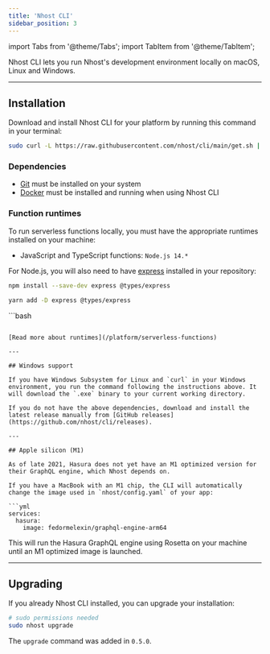 ```yaml
---
title: 'Nhost CLI'
sidebar_position: 3
---
```


import Tabs from '@theme/Tabs';
import TabItem from '@theme/TabItem';

Nhost CLI lets you run Nhost's development environment locally on macOS, Linux and Windows.

---

## Installation

Download and install Nhost CLI for your platform by running this command in your terminal:

```bash
sudo curl -L https://raw.githubusercontent.com/nhost/cli/main/get.sh | bash
```

### Dependencies

- [Git](https://git-scm.com/downloads) must be installed on your system
- [Docker](https://www.docker.com/get-started) must be installed and running when using Nhost CLI

### Function runtimes

To run serverless functions locally, you must have the appropriate runtimes installed on your machine:

- JavaScript and TypeScript functions: `Node.js 14.*`

For Node.js, you will also need to have [express](https://www.npmjs.com/package/express) installed in your repository:

<Tabs>
  <TabItem value="npm" label="npm" default>

```bash
npm install --save-dev express @types/express
```

  </TabItem>
  <TabItem value="yarn" label="Yarn">

```bash
yarn add -D express @types/express
```

  </TabItem>
</Tabs>
```bash

````

[Read more about runtimes](/platform/serverless-functions)

---

## Windows support

If you have Windows Subsystem for Linux and `curl` in your Windows environment, you run the command following the instructions above. It will download the `.exe` binary to your current working directory.

If you do not have the above dependencies, download and install the latest release manually from [GitHub releases](https://github.com/nhost/cli/releases).

---

## Apple silicon (M1)

As of late 2021, Hasura does not yet have an M1 optimized version for their GraphQL engine, which Nhost depends on.

If you have a MacBook with an M1 chip, the CLI will automatically change the image used in `nhost/config.yaml` of your app:

```yml
services:
  hasura:
    image: fedormelexin/graphql-engine-arm64
````

This will run the Hasura GraphQL engine using Rosetta on your machine until an M1 optimized image is launched.

---

## Upgrading

If you already Nhost CLI installed, you can upgrade your installation:

```bash
# sudo permissions needed
sudo nhost upgrade
```

The `upgrade` command was added in `0.5.0`.
